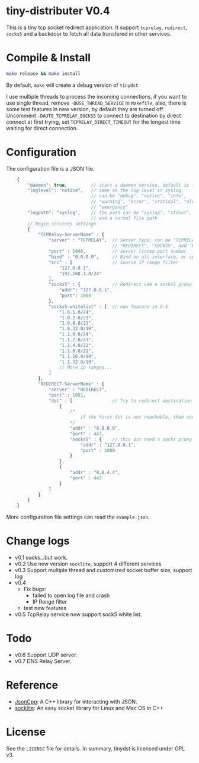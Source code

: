 tiny-distributer V0.4
=====================

This is a tiny tcp socket redirect application.
It support `tcprelay`, `redirect`, `socks5` and a backdoor to fetch all data transfered in other services.

Compile & Install
=================

```bash
make release && make install
```

By default, `make` will create a debug version of `tinydst`

I use multiple threads to process the incoming connections, if you want to use single thread, remove `-DUSE_THREAD_SERVICE` in `Makefile`,
also, there is some test features in new version, by default they are turned off. Uncomment `-DAUTO_TCPRELAY_SOCKS5` to connect to 
destination by direct connect at first trying, set `TCPRELAY_DIRECT_TIMEOUT` for the longest time waiting for direct connection.

Configuration
=============

The configuration file is a JSON file.

```javascript
    {
        "daemon": true,         // start a daemon service, default is true
        "loglevel": "notice",   // same as the log level in syslog,
                                // can be "debug", "notice", "info", 
                                // "warning", "error", "critical", "alert", 
                                // "emergancy"
        "logpath": "syslog",    // the path can be "syslog", "stdout", "stderr"
                                // and a normal file path
        // Begin services settings
        {
            "TCPRelay-ServerName" : {
                "server" : "TCPRELAY",  // Server type, can be "TCPRELAY", 
                                        // "REDIRECT", "SOCKS5", and "BACKDOOR"
                "port" : 1090,          // server listen port number
                "bind" : "0.0.0.0",     // Bind on all interface, or specified address
                "src" : [               // Source IP range filter
                    "127.0.0.1",
                    "192.168.1.0/24"
                ],
                "socks5" : {            // Redirect use a socks5 proxy
                    "addr": "127.0.0.1",
                    "port": 1080
                }, 
				"socks5-whitelist" : [	// new feature in 0.5
					"1.0.1.0/24",
					"1.0.2.0/23",
					"1.0.8.0/21",
					"1.0.32.0/19",
					"1.1.0.0/24",
					"1.1.2.0/23",
					"1.1.4.0/22",
					"1.1.8.0/21",
					"1.1.16.0/20",
					"1.1.32.0/19",
					// More ip ranges...
				]
            },
            "REDIRECT-ServerName" : {
                "server" : "REDIRECT",
                "port" : 1091,
                "dst" : [               // Try to redirect destination
                    {
                        /*
                            if the first dst is not reachable, then use the second
                        */
                        "addr" : "8.8.8.8",
                        "port" : 443,
                        "socks5" : {    // this dst need a socks proxy
                            "addr" : "127.0.0.1",
                            "port" : 1080
                        }
                    },
                    {
                        "addr" : "8.8.4.4",
                        "port" : 443
                    }
                ]
            }
        }
    }
```

More configuration file settings can read the `example.json`.

Change logs
===========

* v0.1 sucks...but work.
* v0.2 Use new version `socklite`, support 4 different services
* v0.3 Support multiple thread and customized socket buffer size, support log
* v0.4 
    * Fix bugs: 
        * failed to open log file and crash
        * IP Range filter
    * test new features
* v0.5 TcpRelay service now support sock5 white list.

Todo
====

* v0.6 Support UDP server.
* v0.7 DNS Relay Server.

Reference
=========

* [JsonCpp](https://github.com/open-source-parsers/jsoncpp): A C++ library for interacting with JSON.
* [socklite](https://github.com/littlepush/socklite): An easy socket library for Linux and Mac OS in C++

License
=======
See the `LICENSE` file for details. In summary, tinydst is licensed under GPL v3.
